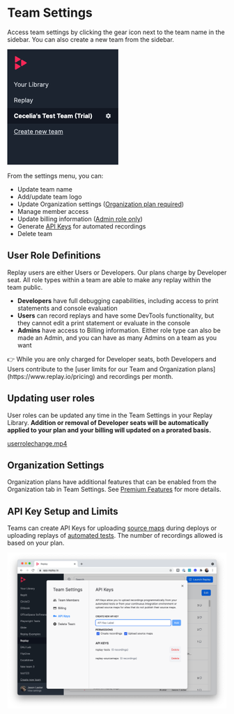 # Team Settings

Access team settings by clicking the gear icon next to the team name in the sidebar. You can also create a new team from the sidebar.

![Screen Shot 2022-01-25 at 11.33.29 AM.png](Team%20Settings%20a2f6890352d540e0b114910a9e4c9ff7/Screen_Shot_2022-01-25_at_11.33.29_AM.png)

From the settings menu, you can:

- Update team name
- Add/update team logo
- Update Organization settings ([Organization plan required](https://www.replay.io/pricing))
- Manage member access
- Update billing information ([Admin role only](Team%20Settings%20a2f6890352d540e0b114910a9e4c9ff7.md))
- Generate [API Keys](Team%20Settings%20a2f6890352d540e0b114910a9e4c9ff7.md) for automated recordings
- Delete team

## User Role Definitions

Replay users are either Users or Developers. Our plans charge by Developer seat. All role types within a team are able to make any replay within the team public. 

- **Developers** have full debugging capabilities, including access to print statements and console evaluation
- **Users** can record replays and have some DevTools functionality, but they cannot edit a print statement or evaluate in the console
- **Admins** have access to Billing information. Either role type can also be made an Admin, and you can have as many Admins on a team as you want

<aside>
👉 While you are only charged for Developer seats, both Developers and Users contribute to the [user limits for our Team and Organization plans](https://www.replay.io/pricing) and recordings per month.

</aside>

## Updating user roles

User roles can be updated any time in the Team Settings in your Replay Library. **Addition or removal of Developer seats will be automatically applied to your plan and your billing will updated on a prorated basis.**

[userrolechange.mp4](Team%20Settings%20a2f6890352d540e0b114910a9e4c9ff7/userrolechange.mp4)

## Organization Settings

Organization plans have additional features that can be enabled from the Organization tab in Team Settings. See [Premium Features](Organization%20Features%207327755d24694d28be79bce5974ca920.md) for more details.

## API Key Setup and Limits

Teams can create API Keys for uploading [source maps](Uploading%20Source%20Maps%201923e679c1e4411db1bda29536eb1e31.md) during deploys or uploading replays of [automated tests](https://www.notion.so/Test-Suites-5bf7d91b65cd46deab1867b07bd12bdf?pvs=21). The number of recordings allowed is based on your plan.

![Screen Shot 2021-09-23 at 3.20.11 PM.png](Setting%20up%20a%20team%20f5bd9ee853814d6f84e23fb535066199/Screen_Shot_2021-09-23_at_3.20.11_PM.png)